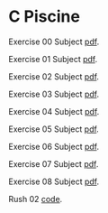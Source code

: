 # C Piscine

Exercise 00 Subject [pdf](C%20Piscine/c00/en.subject.pdf).

Exercise 01 Subject [pdf](C%20Piscine/c01/en.subject.pdf).

Exercise 02 Subject [pdf](C%20Piscine/c02/en.subject.pdf).

Exercise 03 Subject [pdf](C%20Piscine/c03/en.subject.pdf).

Exercise 04 Subject [pdf](C%20Piscine/c04/en.subject.pdf).

Exercise 05 Subject [pdf](C%20Piscine/c05/en.subject.pdf).

Exercise 06 Subject [pdf](C%20Piscine/c06/en.subject.pdf).

Exercise 07 Subject [pdf](C%20Piscine/c07/en.subject.pdf).

Exercise 08 Subject [pdf](C%20Piscine/c08/en.subject.pdf).

Rush 02 [code](../rush02/).
